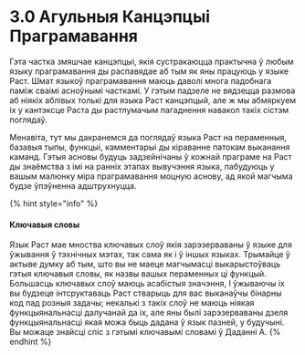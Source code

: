 # 3.0 Агульныя Канцэпцыі Праграмавання

Гэта частка змяшчае канцэпцыі, якія сустракаюцца практычна ў любым языку праграмавання ды распавядае аб тым як яны працуюць у языке Раст. Шмат языкоў праграмавання маюць даволі многа падобнага паміж сваімі асноўнымі часткамі. У гэтым падзеле не вядзецца размова аб ніякіх аблівых толькі для языка Раст канцэпцый, але ж мы абмяркуем іх у кантэксце Раста ды растлумачым пагаднення навакол такіх сістэм поглядаў.&#x20;

Менавіта, тут мы дакранемся да поглядаў языка Раст на пераменныя, базавыя тыпы, функцыі, камментарыі ды кіраванне патокам выканання каманд. Гэтыя асновы будуць задзейнічаны ў кожнай праграме на Раст ды знаёмства з імі на ранніх этапах вывучэння языка, пабудуюць у вашым малюнку міра праграмавання моцную аснову, ад якой магчыма будзе ўпэўненна адштрухнуцца.&#x20;

{% hint style="info" %}
#### Ключавыя словы

Язык Раст мае мноства ключавых слоў якія зарэзерваваны ў языке для ўжывання ў тэхнічных мэтах, так сама як і ў іншых языках. Трымайце ў актыве думку аб тым, што вы не маеце магчымасці выкарыстоўваць гэтыя ключавыя словы, як назвы вашых пераменных ці функцый. Большасць ключавых слоў маюць асабістыя значэння, І ўжываючы іх вы будзеце інтсруктаваць Раст стварыць для вас выканаўчы бінарны код пад розныя задачы; некалькі з такіх слоў не маюць ніякая функцыянальнасці далучанай да іх, але яны былі зарэзерваваны дзеля функцыянальнасці якая можа быць дадана ў язык пазней, у будучыні. Вы можаце знайсці спіс з гэтымі ключавымі словамі ў Даданні А.&#x20;
{% endhint %}
